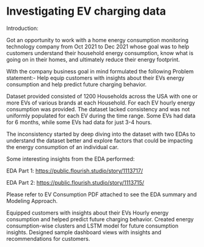 # Investigating EV charging data


Introduction:

Got an opportunity to work with a home energy consumption monitoring technology company from Oct 2021 to Dec 2021 whose goal was to help customers understand their household energy consumption, know what is going on in their homes, and ultimately reduce their energy footprint.

With the company business goal in mind formulated the following Problem statement:- Help equip customers with insights about their EVs energy consumption and help predict future charging behavior.

Dataset provided consisted of 1200 Households across the USA with one or more EVs of various brands at each Household. For each EV hourly energy consumption was provided. The dataset lacked consistency and was not uniformly populated for each EV during the time range. Some EVs had data for 6 months, while some EVs had data for just 3-4 hours.

The inconsistency started by deep diving into the dataset with two EDAs to understand the dataset better and explore factors that could be impacting the energy consumption of an individual car.

Some interesting insights from the EDA performed:

EDA Part 1: https://public.flourish.studio/story/1113717/

EDA Part 2: https://public.flourish.studio/story/1113715/

Please refer to EV Consumption PDF attached to see the EDA summary and Modeling Approach. 

Equipped customers with insights about their EVs Hourly energy consumption and helped predict future charging behavior. Created energy consumption-wise clusters and LSTM model for future consumption insights. Designed sample dashboard views with insights and recommendations for customers.
